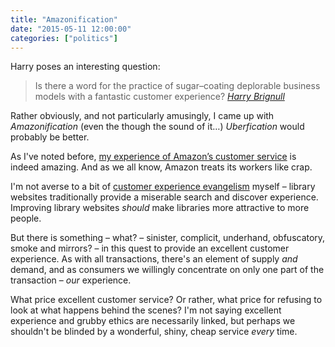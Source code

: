 ```yaml
---
title: "Amazonification"
date: "2015-05-11 12:00:00"
categories: ["politics"]
---
```



Harry poses an interesting question:

> Is there a word for the practice of sugar&#8211;coating deplorable business models with a fantastic customer experience? <cite>[Harry Brignull](https://twitter.com/harrybr/status/597645650709327872)</cite>

Rather obviously, and not particularly amusingly, I came up with <i>Amazonification</i> (even the though the sound of it&hellip;) <i>Uberfication</i> would probably be better.

As I've noted before, [my experience of Amazon&#8217;s customer service](/2014/09/amazon-service-conundrum/) is indeed amazing. And as we all know, Amazon treats its workers like crap.

I'm not averse to a bit of [customer experience evangelism](/2013/06/libraries-should-invest-millions-in-search-engines/) myself &#8211; library websites traditionally provide a miserable search and discover experience. Improving library websites _should_ make libraries more attractive to more people.

But there is something &#8211; what? &#8211; sinister, complicit, underhand, obfuscatory, smoke and mirrors? &#8211; in this quest to provide an excellent customer experience. As with all transactions, there's an element of supply _and_ demand, and as consumers we willingly concentrate on only one part of the transaction &#8211; _our_ experience.

What price excellent customer service? Or rather, what price for refusing to look at what happens behind the scenes? I'm not saying excellent experience and grubby ethics are necessarily linked, but perhaps we shouldn't be blinded by a wonderful, shiny, cheap service _every_ time.
